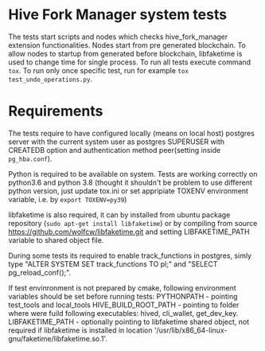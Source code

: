 # Hive Fork Manager system tests
The tests start scripts and nodes which checks hive_fork_manager extension functionalities.
Nodes start from pre generated blockchain. To allow nodes
to startup from generated before blockchain, libfaketime is used to change time for single process. To run all tests execute
command `tox`. To run only once specific test, run for example `tox test_undo_operations.py`.

# Requirements
The tests require to have configured locally (means on local host) postgres server with the current system user as postgres SUPERUSER with CREATEDB option
and authentication method peer(setting inside `pg_hba.conf`).

Python is required to be available on system. Tests are working correctly on python3.6 and python 3.8 (thought it shouldn't be problem to use different python version, just update tox.ini or set appripiate TOXENV environment variable, i.e. by `export TOXENV=py39`)

libfaketime is also required, it can by installed from ubuntu package repository (`sudo apt-get install libfaketime`) or by compiling from source https://github.com/wolfcw/libfaketime.git and setting LIBFAKETIME_PATH variable to shared object file.

During some tests its required to enable track_functions in postgres, simly type "ALTER SYSTEM SET track_functions TO pl;"
and "SELECT pg_reload_conf();".

If test envinronment is not prepared by cmake, following environment variables should be set before running tests:
PYTHONPATH - pointing test_tools and local_tools
HIVE_BUILD_ROOT_PATH  - pointing to folder where were fuild following executables: hived, cli_wallet, get_dev_key.
LIBFAKETIME_PATH - optionally pointing to libfaketime shared object, not required if libfaketime is installed in location '/usr/lib/x86_64-linux-gnu/faketime/libfaketime.so.1'.

